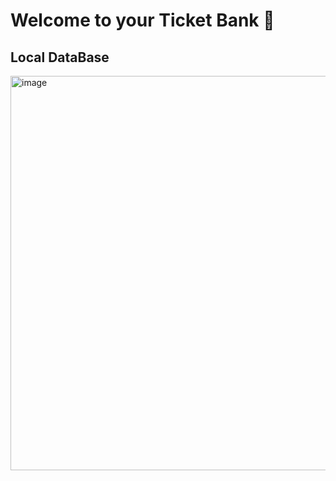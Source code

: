 # Welcome to your Ticket Bank 👋

## Local DataBase

<img width="631" alt="image" src="https://github.com/user-attachments/assets/d7601d2b-97a7-46ae-8212-625b08603606" />




